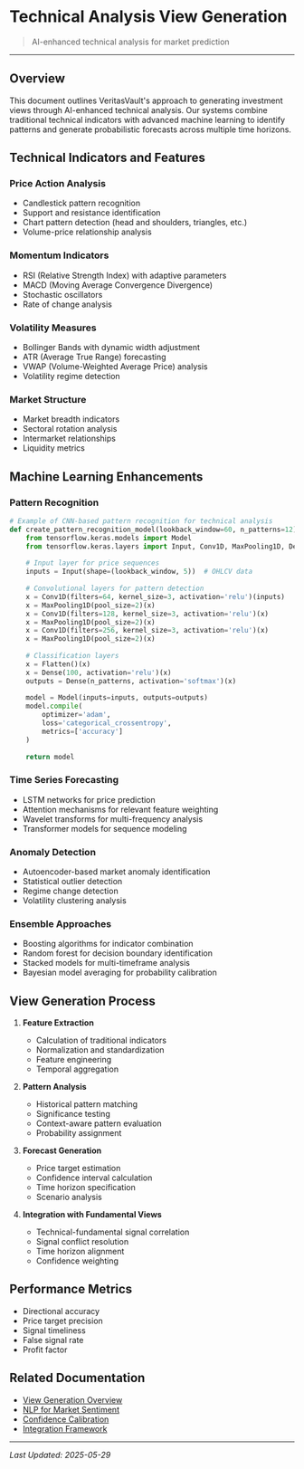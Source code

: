 # Technical Analysis View Generation

> AI-enhanced technical analysis for market prediction

---

## Overview

This document outlines VeritasVault's approach to generating investment views through AI-enhanced technical analysis. Our systems combine traditional technical indicators with advanced machine learning to identify patterns and generate probabilistic forecasts across multiple time horizons.

## Technical Indicators and Features

### Price Action Analysis

* Candlestick pattern recognition
* Support and resistance identification
* Chart pattern detection (head and shoulders, triangles, etc.)
* Volume-price relationship analysis

### Momentum Indicators

* RSI (Relative Strength Index) with adaptive parameters
* MACD (Moving Average Convergence Divergence)
* Stochastic oscillators
* Rate of change analysis

### Volatility Measures

* Bollinger Bands with dynamic width adjustment
* ATR (Average True Range) forecasting
* VWAP (Volume-Weighted Average Price) analysis
* Volatility regime detection

### Market Structure

* Market breadth indicators
* Sectoral rotation analysis
* Intermarket relationships
* Liquidity metrics

## Machine Learning Enhancements

### Pattern Recognition

```python
# Example of CNN-based pattern recognition for technical analysis
def create_pattern_recognition_model(lookback_window=60, n_patterns=12):
    from tensorflow.keras.models import Model
    from tensorflow.keras.layers import Input, Conv1D, MaxPooling1D, Dense, Flatten
    
    # Input layer for price sequences
    inputs = Input(shape=(lookback_window, 5))  # OHLCV data
    
    # Convolutional layers for pattern detection
    x = Conv1D(filters=64, kernel_size=3, activation='relu')(inputs)
    x = MaxPooling1D(pool_size=2)(x)
    x = Conv1D(filters=128, kernel_size=3, activation='relu')(x)
    x = MaxPooling1D(pool_size=2)(x)
    x = Conv1D(filters=256, kernel_size=3, activation='relu')(x)
    x = MaxPooling1D(pool_size=2)(x)
    
    # Classification layers
    x = Flatten()(x)
    x = Dense(100, activation='relu')(x)
    outputs = Dense(n_patterns, activation='softmax')(x)
    
    model = Model(inputs=inputs, outputs=outputs)
    model.compile(
        optimizer='adam',
        loss='categorical_crossentropy',
        metrics=['accuracy']
    )
    
    return model
```

### Time Series Forecasting

* LSTM networks for price prediction
* Attention mechanisms for relevant feature weighting
* Wavelet transforms for multi-frequency analysis
* Transformer models for sequence modeling

### Anomaly Detection

* Autoencoder-based market anomaly identification
* Statistical outlier detection
* Regime change detection
* Volatility clustering analysis

### Ensemble Approaches

* Boosting algorithms for indicator combination
* Random forest for decision boundary identification
* Stacked models for multi-timeframe analysis
* Bayesian model averaging for probability calibration

## View Generation Process

1. **Feature Extraction**
   * Calculation of traditional indicators
   * Normalization and standardization
   * Feature engineering
   * Temporal aggregation

2. **Pattern Analysis**
   * Historical pattern matching
   * Significance testing
   * Context-aware pattern evaluation
   * Probability assignment

3. **Forecast Generation**
   * Price target estimation
   * Confidence interval calculation
   * Time horizon specification
   * Scenario analysis

4. **Integration with Fundamental Views**
   * Technical-fundamental signal correlation
   * Signal conflict resolution
   * Time horizon alignment
   * Confidence weighting

## Performance Metrics

* Directional accuracy
* Price target precision
* Signal timeliness
* False signal rate
* Profit factor

## Related Documentation

* [View Generation Overview](../view-generation.md)
* [NLP for Market Sentiment](./nlp-sentiment.md)
* [Confidence Calibration](./confidence-calibration.md)
* [Integration Framework](./integration-framework.md)

---

*Last Updated: 2025-05-29*